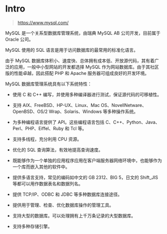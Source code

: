 # Intro

> https://www.mysql.com/

MySQL 是一个关系型数据库管理系统，由瑞典 MySQL AB 公司开发，目前属于 Oracle 公司。

MySQL 使用的 SQL 语言是用于访问数据库的最常用的标准化语言。

由于 MySQL 数据库体积小、速度快、总体拥有成本低、开放源代码，其有着广泛的应用，一般中小型网站的开发都选择 MySQL 作为网站数据库。由于其社区版的性能卓越，因此搭配 PHP 和 Apache 服务器可组成良好的开发环境。

MySQL 数据库管理系统具有以下系统特性：

- 使用 C 和 C++ 编写，并使用多种编译器进行测试，保证源代码的可移植性。

- 支持 AIX、FreeBSD、HP-UX、Linux、Mac OS、NovellNetware、OpenBSD、OS/2 Wrap、Solaris、Windows 等多种操作系统。

- 为多种编程语言提供了 API。这些编程语言包括 C、C++、Python、Java、Perl、PHP、Eiffel、Ruby 和 Tcl 等。

- 支持多线程，充分利用 CPU 资源。

- 优化的 SQL 查询算法，有效地提高查询速度。

- 既能够作为一个单独的应用程序应用在客户端服务器网络环境中，也能够作为一个库而嵌入其他的软件中。

- 提供多语言支持，常见的编码如中文的 GB 2312、BIG 5，日文的 Shift_JIS 等都可以用作数据表名和数据列名。

- 提供 TCP/IP、ODBC 和 JDBC 等多种数据库连接途径。

- 提供用于管理、检查、优化数据库操作的管理工具。

- 支持大型的数据库。可以处理拥有上千万条记录的大型数据库。

- 支持多种存储引擎。
